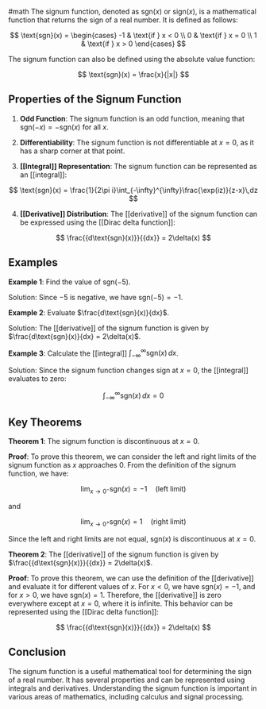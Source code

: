 #math 
The signum function, denoted as $\text{sgn}(x)$ or $\text{sign}(x)$, is a mathematical function that returns the sign of a real number. It is defined as follows:

$$
\text{sgn}(x) = \begin{cases} 
-1 & \text{if } x < 0 \\
0 & \text{if } x = 0 \\
1 & \text{if } x > 0 
\end{cases}
$$

The signum function can also be defined using the absolute value function:

$$
\text{sgn}(x) = \frac{x}{|x|}
$$

## Properties of the Signum Function

1. **Odd Function**: The signum function is an odd function, meaning that $\text{sgn}(-x) = -\text{sgn}(x)$ for all $x$.

2. **Differentiability**: The signum function is not differentiable at $x = 0$, as it has a sharp corner at that point.

3. **[[Integral]] Representation**: The signum function can be represented as an [[integral]]:

$$
\text{sgn}(x) = \frac{1}{2\pi i}\int_{-\infty}^{\infty}\frac{\exp(iz)}{z-x}\,dz
$$

4. **[[Derivative]] Distribution**: The [[derivative]] of the signum function can be expressed using the [[Dirac delta function]]:

$$
\frac{{d\text{sgn}(x)}}{{dx}} = 2\delta(x)
$$

## Examples

**Example 1**: Find the value of $\text{sgn}(-5)$.

Solution:
Since $-5$ is negative, we have $\text{sgn}(-5) = -1$.

**Example 2**: Evaluate $\frac{d\text{sgn}(x)}{dx}$.

Solution:
The [[derivative]] of the signum function is given by $\frac{d\text{sgn}(x)}{dx} = 2\delta(x)$.

**Example 3**: Calculate the [[integral]] $\int_{-\infty}^{\infty}\text{sgn}(x)\,dx$.

Solution:
Since the signum function changes sign at $x = 0$, the [[integral]] evaluates to zero:

$$
\int_{-\infty}^{\infty}\text{sgn}(x)\,dx = 0
$$

## Key Theorems

**Theorem 1**: The signum function is discontinuous at $x = 0$.

**Proof**: To prove this theorem, we can consider the left and right limits of the signum function as $x$ approaches $0$. From the definition of the signum function, we have:

$$
\lim_{{x \to 0^-}} \text{sgn}(x) = -1 \quad \text{(left limit)}
$$

and

$$
\lim_{{x \to 0^+}} \text{sgn}(x) = 1 \quad \text{(right limit)}
$$

Since the left and right limits are not equal, $\text{sgn}(x)$ is discontinuous at $x = 0$.

**Theorem 2**: The [[derivative]] of the signum function is given by $\frac{{d\text{sgn}(x)}}{{dx}} = 2\delta(x)$.

**Proof**: To prove this theorem, we can use the definition of the [[derivative]] and evaluate it for different values of $x$. For $x < 0$, we have $\text{sgn}(x) = -1$, and for $x > 0$, we have $\text{sgn}(x) = 1$. Therefore, the [[derivative]] is zero everywhere except at $x = 0$, where it is infinite. This behavior can be represented using the [[Dirac delta function]]:

$$
\frac{{d\text{sgn}(x)}}{{dx}} = 2\delta(x)
$$

## Conclusion

The signum function is a useful mathematical tool for determining the sign of a real number. It has several properties and can be represented using integrals and derivatives. Understanding the signum function is important in various areas of mathematics, including calculus and signal processing.
